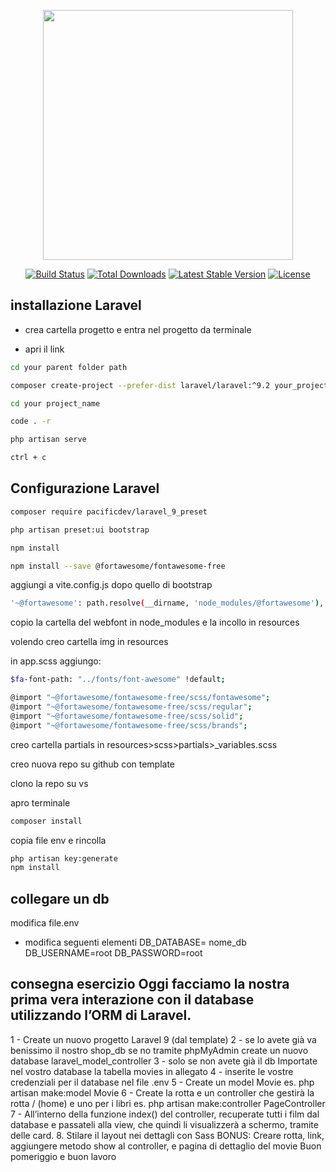 <p align="center"><a href="https://laravel.com" target="_blank"><img src="https://raw.githubusercontent.com/laravel/art/master/logo-lockup/5%20SVG/2%20CMYK/1%20Full%20Color/laravel-logolockup-cmyk-red.svg" width="400"></a></p>

<p align="center">
<a href="https://travis-ci.org/laravel/framework"><img src="https://travis-ci.org/laravel/framework.svg" alt="Build Status"></a>
<a href="https://packagist.org/packages/laravel/framework"><img src="https://img.shields.io/packagist/dt/laravel/framework" alt="Total Downloads"></a>
<a href="https://packagist.org/packages/laravel/framework"><img src="https://img.shields.io/packagist/v/laravel/framework" alt="Latest Stable Version"></a>
<a href="https://packagist.org/packages/laravel/framework"><img src="https://img.shields.io/packagist/l/laravel/framework" alt="License"></a>
</p>

## installazione Laravel

- crea cartella progetto e entra nel progetto da terminale

- apri il link 
```bash
cd your parent folder path

composer create-project --prefer-dist laravel/laravel:^9.2 your_project_name_here

cd your project_name

code . -r 

php artisan serve

ctrl + c 
```
## Configurazione Laravel 
``` bash
composer require pacificdev/laravel_9_preset

php artisan preset:ui bootstrap

npm install

npm install --save @fortawesome/fontawesome-free
```

aggiungi a vite.config.js dopo quello di bootstrap

```bash
'~@fortawesome': path.resolve(__dirname, 'node_modules/@fortawesome'),
```
copio la cartella del webfont in node_modules e la incollo in resources

volendo creo cartella img in resources

in app.scss aggiungo: 
```bash
$fa-font-path: "../fonts/font-awesome" !default;

@import "~@fortawesome/fontawesome-free/scss/fontawesome";
@import "~@fortawesome/fontawesome-free/scss/regular";
@import "~@fortawesome/fontawesome-free/scss/solid";
@import "~@fortawesome/fontawesome-free/scss/brands";
```

creo cartella partials in resources>scss>partials>_variables.scss

creo nuova repo su github con template

clono la repo su vs

apro terminale 
```bash
composer install
```
copia file env e rincolla
```bash
php artisan key:generate
npm install
```
## collegare un db

modifica file.env
- modifica seguenti elementi
DB_DATABASE= nome_db
DB_USERNAME=root
DB_PASSWORD=root


## consegna esercizio Oggi facciamo la nostra prima vera interazione con il database utilizzando l’ORM di Laravel.
1 - Create un nuovo progetto Laravel 9 (dal template)
2 - se  lo avete già va benissimo il nostro shop_db se no tramite phpMyAdmin create un nuovo database laravel_model_controller
3 - solo se non avete già il db  Importate nel vostro database la tabella movies in allegato
4 - inserite le vostre credenziali per il database nel file .env
5 - Create un model Movie
es. php artisan make:model Movie
6 - Create la rotta e un controller che gestirà la rotta / (home) e uno per i libri
es. php artisan make:controller  PageController
7 - All’interno della funzione index() del controller, recuperate tutti i film dal database e passateli alla view, che quindi li visualizzerà a schermo, tramite delle card.
8. Stilare il layout nei dettagli con Sass
BONUS:
Creare rotta, link, aggiungere metodo show al controller, e pagina di dettaglio del movie
Buon pomeriggio e buon lavoro 
